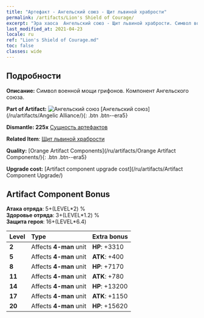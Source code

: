 ```yaml
---
title: "Артефакт - Ангельский союз - Щит львиной храбрости"
permalink: /artifacts/Lion's Shield of Courage/
excerpt: "Эра хаоса  Ангельский союз - Щит львиной храбрости. Символ военной мощи грифонов. Компонент Ангельского союза."
last_modified_at: 2021-04-23
locale: ru
ref: "Lion's Shield of Courage.md"
toc: false
classes: wide
---
```




## Подробности

 **Описание:** Символ военной мощи грифонов. Компонент Ангельского союза.

 **Part of Artifact:** ![Ангельский союз](/images/t/icon_artifact_41.png) [Ангельский союз](/ru/artifacts/Angelic Alliance/){: .btn .btn--era5}

 **Dismantle: 225x** [Сущность артефактов](/ItemsRU/con_905/)

 **Related Item**: [Щит львиной храбрости](/ItemsRU/art_151/)

 **Quality:** [Orange Artifact Components](/ru/artifacts/Orange Artifact Components/){: .btn .btn--era5}

 **Upgrade cost:** [Artifact component upgrade cost](/ru/artifacts/Artifact Component Upgrade/)

## Artifact Component Bonus

  **Атака отряда**: 5+(LEVEL\*2) %<br/>**Здоровье отряда**: 3+(LEVEL\*1.2) %<br/>**Защита героя**: 16+(LEVEL\*6.4)

  |  Level  | Type |    Extra bonus  | 
  |:--------|:-----|:----------------| 
  | **2** | Affects **4-man** unit | **HP**: +3310 | 
  | **5** | Affects **4-man** unit | **ATK**: +400 | 
  | **8** | Affects **4-man** unit | **HP**: +7170 | 
  | **11** | Affects **4-man** unit | **ATK**: +780 | 
  | **14** | Affects **4-man** unit | **HP**: +13200 | 
  | **17** | Affects **4-man** unit | **ATK**: +1150 | 
  | **20** | Affects **4-man** unit | **HP**: +15620 | 
